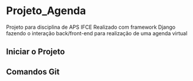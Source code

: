 # Projeto_Agenda
Projeto para disciplina de APS IFCE
Realizado com framework Django fazendo o interação back/front-end para realização de uma agenda virtual

## Iniciar o Projeto

## Comandos Git